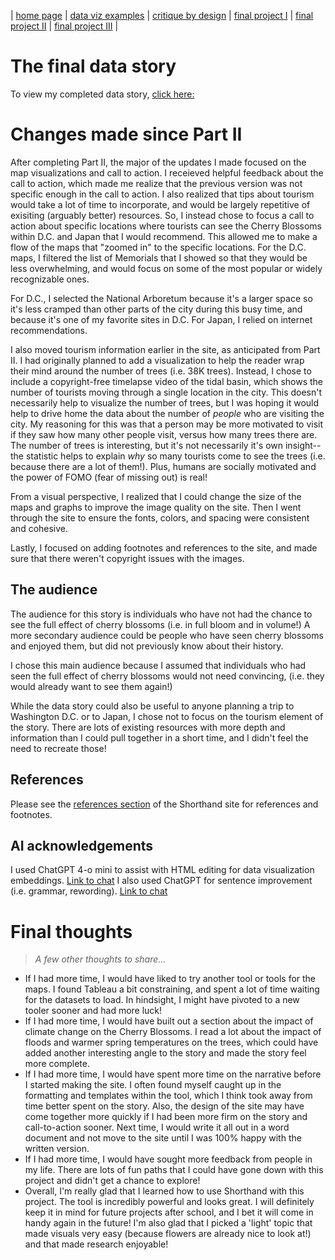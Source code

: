 | [home page](https://saraclem.github.io/sclemente-tswd-portfolio/) | [data viz examples](https://saraclem.github.io/sclemente-tswd-portfolio/dataviz-examples) | [critique by design](https://saraclem.github.io/sclemente-tswd-portfolio/critique-by-design) | [final project I](https://saraclem.github.io/sclemente-tswd-portfolio/final-project-part-one) | [final project II](https://saraclem.github.io/sclemente-tswd-portfolio/final-project-part-two) | [final project III](https://saraclem.github.io/sclemente-tswd-portfolio/final-project-part-three) |

# The final data story
To view my completed data story, [click here: ](https://preview.shorthand.com/Msym2wTfYJiSNrMG/responsive/desktop)

# Changes made since Part II
After completing Part II, the major of the updates I made focused on the map visualizations and call to action. I receieved helpful feedback about the call to action, which made me realize that the previous version was not specific enough in the call to action. I also realized that tips about tourism would take a lot of time to incorporate, and would be largely repetitive of exisiting (arguably better) resources. So, I instead chose to focus a call to action about specific locations where tourists can see the Cherry Blossoms within D.C. and Japan that I would recommend. This allowed me to make a flow of the maps that "zoomed in" to the specific locations. For the D.C. maps, I filtered the list of Memorials that I showed so that they would be less overwhelming, and would focus on some of the most popular or widely recognizable ones. 

For D.C., I selected the National Arboretum because it's a larger space so it's less cramped than other parts of the city during this busy time, and because it's one of my favorite sites in D.C. For Japan, I relied on internet recommendations. 

I also moved tourism information earlier in the site, as anticipated from Part II. I had originally planned to add a visualization to help the reader wrap their mind around the number of trees (i.e. 38K trees). Instead, I chose to include a copyright-free timelapse video of the tidal basin, which shows the number of tourists moving through a single location in the city. This doesn't necessarily help to visualize the number of trees, but I was hoping it would help to drive home the data about the number of _people_ who are visiting the city. My reasoning for this was that a person may be more motivated to visit if they saw how many other people visit, versus how many trees there are. The number of trees is interesting, but it's not necessarily it's own insight--the statistic helps to explain _why_ so many tourists come to see the trees (i.e. because there are a lot of them!). Plus, humans are socially motivated and the power of FOMO (fear of missing out) is real! 

From a visual perspective, I realized that I could change the size of the maps and graphs to improve the image quality on the site. Then I went through the site to ensure the fonts, colors, and spacing were consistent and cohesive. 

Lastly, I focused on adding footnotes and references to the site, and made sure that there weren't copyright issues with the images. 

## The audience
The audience for this story is individuals who have not had the chance to see the full effect of cherry blossoms (i.e. in full bloom and in volume!)
A more secondary audience could be people who have seen cherry blossoms and enjoyed them, but did not previously know about their history. 

I chose this main audience because I assumed that individuals who had seen the full effect of cherry blossoms would not need convincing, (i.e. they would already want to see them again!)

While the data story could also be useful to anyone planning a trip to Washington D.C. or to Japan, I chose not to focus on the tourism element of the story. There are lots of existing resources with more depth and information than I could pull together in a short time, and I didn't feel the need to recreate those!

## References
Please see the [references section](https://preview.shorthand.com/Msym2wTfYJiSNrMG/responsive/desktop) of the Shorthand site for references and footnotes. 

## AI acknowledgements
I used ChatGPT 4-o mini to assist with HTML editing for data visualization embeddings. [Link to chat](https://chatgpt.com/share/67b4e11d-b1f8-8010-acbb-b016566e3148)
I also used ChatGPT for sentence improvement (i.e. grammar, rewording). [Link to chat](https://chatgpt.com/share/67c203bb-15f0-8010-ab0d-c6cfb8438a13)

# Final thoughts
> _A few other thoughts to share..._

- If I had more time, I would have liked to try another tool or tools for the maps. I found Tableau a bit constraining, and spent a lot of time waiting for the datasets to load. In hindsight, I might have pivoted to a new tooler sooner and had more luck!
- If I had more time, I would have built out a section about the impact of climate change on the Cherry Blossoms. I read a lot about the impact of floods and warmer spring temperatures on the trees, which could have added another interesting angle to the story and made the story feel more complete.
- If I had more time, I would have spent more time on the narrative before I started making the site. I often found myself caught up in the formatting and templates within the tool, which I think took away from time better spent on the story. Also, the design of the site may have come together more quickly if I had been more firm on the story and call-to-action sooner. Next time, I would write it all out in a word document and not move to the site until I was 100% happy with the written version.
- If I had more time, I would have sought more feedback from people in my life. There are lots of fun paths that I could have gone down with this project and didn't get a chance to explore!
- Overall, I'm really glad that I learned how to use Shorthand with this project. The tool is incredibly powerful and looks great. I will definitely keep it in mind for future projects after school, and I bet it will come in handy again in the future! I'm also glad that I picked a 'light' topic that made visuals very easy (because flowers are already nice to look at!) and that made research enjoyable!


